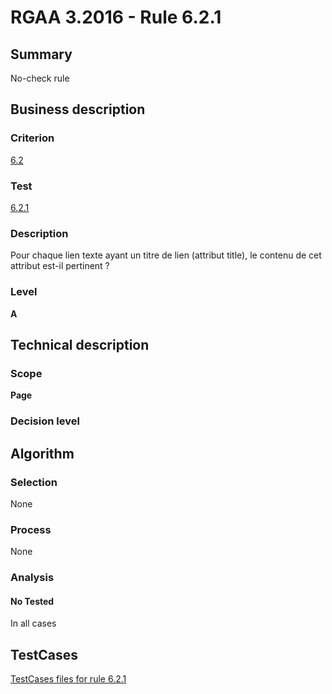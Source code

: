# RGAA 3.2016 - Rule 6.2.1

## Summary
No-check rule


## Business description

### Criterion
[6.2](http://references.modernisation.gouv.fr/rgaa-accessibilite/criteres.html#crit-6-2)

### Test
[6.2.1](http://references.modernisation.gouv.fr/rgaa-accessibilite/criteres.html#test-6-2-1)

### Description
Pour chaque lien texte ayant un titre de lien (attribut title), le contenu de cet attribut est-il pertinent ?

### Level
**A**


## Technical description

### Scope
**Page**

### Decision level


## Algorithm

### Selection
None

### Process
None

### Analysis

#### No Tested
In all cases


##  TestCases

[TestCases files for rule 6.2.1](https://github.com/Asqatasun/Asqatasun/tree/RGAA_3.2016/rules/rules-rgaa3.2016/src/test/resources/testcases/rgaa32016/Rgaa32016Rule060201/)



